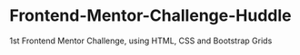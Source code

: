 # Frontend-Mentor-Challenge-Huddle
1st Frontend Mentor Challenge, using HTML, CSS and Bootstrap Grids
